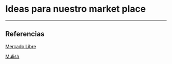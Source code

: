 # Ideas para nuestro market place
---
## Referencias
[MercadoLibre]:https://mercadolibre.com.ar
[Mercado Libre][MercadoLibre]


[Mulish]:https://fonts.google.com/specimen/Mulish?category=Serif,Sans+Serif,Display,Monospace&subset=latin&preview.size=24&preview.text=Jarra%20de%20vidrio&preview.text_type=custom
[Mulish][Mulish]
